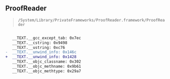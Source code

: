 ## ProofReader

> `/System/Library/PrivateFrameworks/ProofReader.framework/ProofReader`

```diff

   __TEXT.__gcc_except_tab: 0x7ec
   __TEXT.__cstring: 0x9498
   __TEXT.__ustring: 0xc76
-  __TEXT.__unwind_info: 0x146c
+  __TEXT.__unwind_info: 0x1428
   __TEXT.__objc_classname: 0x302
   __TEXT.__objc_methname: 0x9b61
   __TEXT.__objc_methtype: 0x29a7

```
